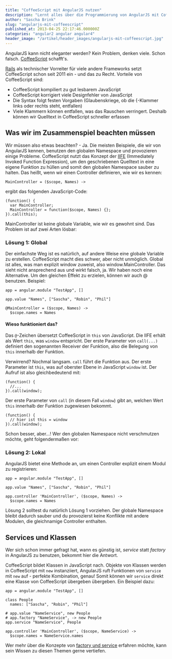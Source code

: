 ```yaml
---
title: "CoffeeScript mit AngularJS nutzen"
description: "Lernt alles über die Programmierung von AngularJS mit CoffeeScript. Schreibt übersichtlichen und sauberen Quelltext, der einfach in JavaScript umgewandelt werden kann."
author: "Sascha Brink"
slug: "angularjs-mit-coffeescript"
published_at: 2013-04-25 22:17:46.000000Z
categories: "angular2 angular angular4"
header_image: "/artikel/header_images/angularjs-mit-coffeescript.jpg"
---
```


AngularJS kann nicht eleganter werden? Kein Problem, denken viele. Schon falsch. [CoffeeScript](http://coffeescript.org) schafft's.

[Rails](http://rubyonrails.org) als technischer Vorreiter für viele andere Frameworks setzt CoffeeScript schon seit 2011 ein - und das zu Recht. Vorteile von CoffeeScript sind:

*   CoffeeScript kompiliert zu gut lesbarem JavaScript
*   CoffeeScript korrigiert viele Designfehler von JavaScript
*   Die Syntax folgt festen Vorgaben (Glaubenskriege, ob die {-Klammer links oder rechts steht, entfallen)
*   Viele Klammern können entfallen, was das Rauschen verringert. Deshalb können wir Quelltext in CoffeeScript schneller erfassen

<!--more-->

## Was wir im Zusammenspiel beachten müssen

Wir müssen also etwas beachten? - Ja. Die meisten Beispiele, die wir von AngularJS kennen, benutzen den globalen Namespace und provozieren einige Probleme. CoffeeScript nutzt das Konzept der [IIFE](http://en.wikipedia.org/wiki/Immediately-invoked_function_expression) (Immediately Invoked Function Expression), um den geschriebenen Quelltext in eine eigene Funktion zu hüllen und somit den globalen Namespace sauber zu halten. Das heißt, wenn wir einen Controller definieren, wie wir es kennen:

    MainController = ($scope, Names) ->
    

ergibt das folgenden JavaScript-Code:

    (function() {
      var MainController;
      MainController = function($scope, Names) {};
    }).call(this);
    

MainController ist keine globale Variable, wie wir es gewohnt sind. Das Problem ist auf zwei Arten lösbar:

### Lösung 1: Global

Der einfachste Weg ist es natürlich, auf andere Weise eine globale Variable zu erstellen. CoffeeScript macht dies schwer, aber nicht unmöglich. Global ist alles, was man explizit window zuweist, also window.MainController. Das sieht nicht ansprechend aus und wirkt falsch, ja. Wir haben noch eine Alternative. Um den gleichen Effekt zu erzielen, können wir auch @ benutzen. Beispiel:

    app = angular.module "TestApp", []
    
    app.value "Names", ["Sascha", "Robin", "Phil"]
    
    @MainController = ($scope, Names) ->
      $scope.names = Names
    

#### Wieso funktioniert das?

Das `@`-Zeichen übersetzt CoffeeScript in `this` von JavaScript. Die IIFE erhält als Wert `this`, was `window` entspricht. Der erste Parameter von `call(...)` definiert den sogenannten Receiver der Funktion, also die Belegung von `this` innerhalb der Funktion.

Verwirrend? Nochmal langsam. `call` führt die Funktion aus. Der erste Parameter ist `this`, was auf oberster Ebene in JavaScript `window` ist. Der Aufruf ist also gleichbedeutend mit:

    (function() {
      //...
    }).call(window);
    

Der erste Parameter von `call` (in diesem Fall `window`) gibt an, welchen Wert `this` innerhalb der Funktion zugewiesen bekommt.

    (function() {
      // hier ist this = window
    }).call(window);
    

Schon besser, aber...! Wer den globalen Namespace nicht verschmutzen möchte, geht folgendermaßen vor:

### Lösung 2: Lokal

AngularJS bietet eine Methode an, um einen Controller explizit einem Modul zu registrieren:

    app = angular.module "TestApp", []
    
    app.value "Names", ["Sascha", "Robin", "Phil"]
    
    app.controller 'MainController', ($scope, Names) ->
      $scope.names = Names
    

Lösung 2 solltest du natürlich Lösung 1 vorziehen. Der globale Namespace bleibt dadurch sauber und du provozierst keine Konflikte mit andere Modulen, die gleichnamige Controller enthalten.

## Services und Klassen

Wer sich schon immer gefragt hat, wann es günstig ist, *service* statt *factory* in AngularJS zu benutzen, bekommt hier die Antwort.

CoffeeScript bildet Klassen in JavaScript nach. Objekte von Klassen werden in CoffeeScript mit `new` instanziiert, AngularJS ruft Funktionen von `service` mit `new` auf - perfekte Kombination, genau! Somit können wir `service` direkt eine Klasse von CoffeeScript übergeben übergeben. Ein Beispiel dazu:

    app = angular.module "TestApp", []
    
    class People
      names: ["Sascha", "Robin", "Phil"]
    
    # app.value "NameService", new People
    # app.factory "NameService", -> new People
    app.service "NameService", People
    
    app.controller 'MainController', ($scope, NameService) ->
      $scope.names = NameService.names
    

Wer mehr über die Konzepte von [factory und service][1] erfahren möchte, kann sein Wissen zu diesen Themen gerne vertiefen.


 [1]: /buecher/angularjs-buch/services
